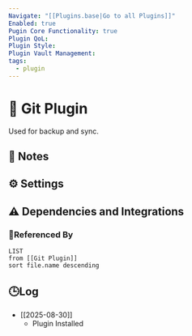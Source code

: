 ```yaml
---
Navigate: "[[Plugins.base|Go to all Plugins]]"
Enabled: true
Pugin Core Functionality: true
Plugin QoL:
Plugin Style:
Plugin Vault Management:
tags:
  - plugin
---
```

# 🔌 Git Plugin

Used for backup and sync.

## 📝 Notes

## ⚙️ Settings

## ⚠️ Dependencies and Integrations

### 🔗Referenced By

```dataview
LIST
from [[Git Plugin]]
sort file.name descending
```

## 🕒Log

- [[2025-08-30]]
	- Plugin Installed
